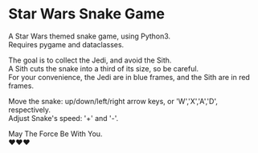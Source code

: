 # Star Wars Snake Game
A Star Wars themed snake game, using Python3.<br>
Requires pygame and dataclasses.

The goal is to collect the Jedi, and avoid the Sith.<br>
A Sith cuts the snake into a third of its size, so be careful.<br>
For your convenience, the Jedi are in blue frames, and the Sith are in red frames.<br>

Move the snake: up/down/left/right arrow keys, or 'W','X','A','D', respectively.<br>
Adjust Snake's speed: '+' and '-'.

May The Force Be With You.<br>
:heart::heart::heart:

